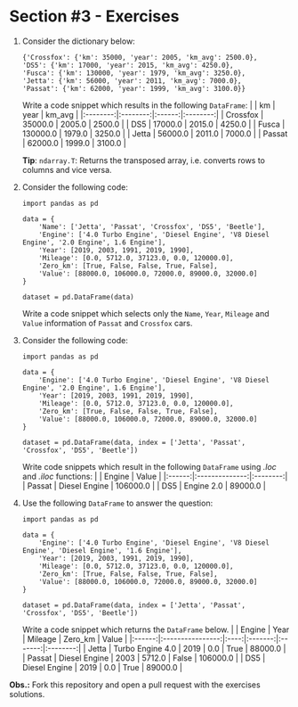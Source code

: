 # Section #3 - Exercises

1. Consider the dictionary below:
    ```
    {'Crossfox': {'km': 35000, 'year': 2005, 'km_avg': 2500.0},
    'DS5': {'km': 17000, 'year': 2015, 'km_avg': 4250.0},
    'Fusca': {'km': 130000, 'year': 1979, 'km_avg': 3250.0},
    'Jetta': {'km': 56000, 'year': 2011, 'km_avg': 7000.0},
    'Passat': {'km': 62000, 'year': 1999, 'km_avg': 3100.0}}
    ```
    Write a code snippet which results in the following `DataFrame`:
    |          |    km    |  year  |  km_avg  |
    |:--------:|:--------:|:------:|:--------:|
    | Crossfox | 35000.0  | 2005.0 | 2500.0   |
    | DS5      | 17000.0  | 2015.0 | 4250.0   |
    | Fusca    | 130000.0 | 1979.0 | 3250.0   |
    | Jetta    | 56000.0  | 2011.0 | 7000.0   |
    | Passat   | 62000.0  | 1999.0 | 3100.0   |

    **Tip**: `ndarray.T`: Returns the transposed array, i.e. converts rows to columns and vice versa.
2. Consider the following code:
    ```
    import pandas as pd

    data = {
        'Name': ['Jetta', 'Passat', 'Crossfox', 'DS5', 'Beetle'],
        'Engine': ['4.0 Turbo Engine', 'Diesel Engine', 'V8 Diesel Engine', '2.0 Engine', 1.6 Engine'],
        'Year': [2019, 2003, 1991, 2019, 1990],
        'Mileage': [0.0, 5712.0, 37123.0, 0.0, 120000.0],
        'Zero_km': [True, False, False, True, False],
        'Value': [88000.0, 106000.0, 72000.0, 89000.0, 32000.0]
    }

    dataset = pd.DataFrame(data)
    ```
    Write a code snippet which selects only the `Name`, `Year`, `Mileage` and `Value` information of `Passat` and `Crossfox` cars.
3. Consider the following code:
    ```
    import pandas as pd

    data = {
        'Engine': ['4.0 Turbo Engine', 'Diesel Engine', 'V8 Diesel Engine', '2.0 Engine', 1.6 Engine'],
        'Year': [2019, 2003, 1991, 2019, 1990],
        'Mileage': [0.0, 5712.0, 37123.0, 0.0, 120000.0],
        'Zero_km': [True, False, False, True, False],
        'Value': [88000.0, 106000.0, 72000.0, 89000.0, 32000.0]
    }

    dataset = pd.DataFrame(data, index = ['Jetta', 'Passat', 'Crossfox', 'DS5', 'Beetle'])
    ```
    Write code snippets which result in the following `DataFrame` using *.loc* and *.iloc* functions:
    |        |     Engine     |   Value  |
    |:------:|:--------------:|:--------:|
    | Passat | Diesel Engine  | 106000.0 |
    | DS5    | Engine 2.0     | 89000.0  |
4. Use the following `DataFrame` to answer the question:
    ```
    import pandas as pd

    data = {
        'Engine': ['4.0 Turbo Engine', 'Diesel Engine', 'V8 Diesel Engine', 'Diesel Engine', '1.6 Engine'],
        'Year': [2019, 2003, 1991, 2019, 1990],
        'Mileage': [0.0, 5712.0, 37123.0, 0.0, 120000.0],
        'Zero_km': [True, False, False, True, False],
        'Value': [88000.0, 106000.0, 72000.0, 89000.0, 32000.0]
    }

    dataset = pd.DataFrame(data, index = ['Jetta', 'Passat', 'Crossfox', 'DS5', 'Beetle'])
    ```
    Write a code snippet which returns the `DataFrame` below.
    |        |      Engine      | Year | Mileage | Zero_km |   Value  |
    |:------:|:----------------:|:----:|:-------:|:-------:|:--------:|
    | Jetta  | Turbo Engine 4.0 | 2019 | 0.0     | True    | 88000.0  |
    | Passat | Diesel Engine    | 2003 | 5712.0  | False   | 106000.0 |
    | DS5    | Diesel Engine    | 2019 | 0.0     | True    | 89000.0  |

**Obs.:** Fork this repository and open a pull request with the exercises solutions.